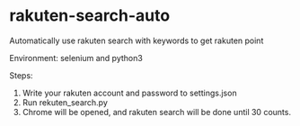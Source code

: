# rakuten-search-auto

Automatically use rakuten search with keywords to get rakuten point

Environment: selenium and python3

Steps:
1. Write your rakuten account and password to settings.json
2. Run rekuten_search.py
3. Chrome will be opened, and rakuten search will be done until 30 counts.
